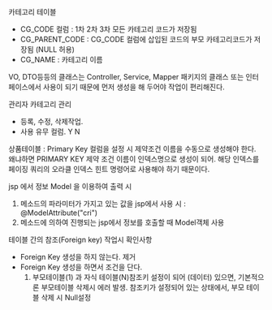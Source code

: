 카테고리 테이블
  - CG_CODE 컬럼 : 1차 2차 3차 모든 카테고리 코드가 저장됨
  - CG_PARENT_CODE : CG_CODE 컬럼에 삽입된 코드의 부모 카테고리코드가 저장됨 (NULL 허용)
  - CG_NAME : 카테고리 이름


VO, DTO등등의 클래스는 Controller, Service, Mapper 패키지의 클래스 또는 인터페이스에서 사용이 되기 때문에
먼저 생성을 해 두어야 작업이 편리해진다.

관리자
카테고리 관리
 - 등록, 수정, 삭제작업.
 - 사용 유무 컬럼. Y N 

상품테이블 : Primary Key 컬럼을 설정 시 제약조건 이름을 수동으로 생성해야 한다.
왜냐하면 PRIMARY KEY 제약 조건 이름이 인덱스명으로 생성이 되어. 해당 인덱스를 페이징 쿼리의 오라클 인덱스 힌트 
명령어로 사용해야 하기 때문이다.


jsp 에서 정보 Model 을 이용하여 출력 시
1) 메소드의 파라미터가 가지고 있는 값을 jsp에서 사용 시 : @ModelAttribute("cri")
2) 메소드에 의하여 진행되는 jsp에서 정보를 호출할 때 Model객체 사용

테이블 간의 참조(Foreign key) 작업시 확인사항
  - Foreign Key 생성을 하지 않는다. 제거
  - Foreign Key 생성을 하면서 조건을 단다.
    1) 부모테이블(1) 과 자식 테이블(N)참조키 설정이 되어 (데이터) 있으면, 기본적으론 부모테이블 삭제시 에러 발생.
       참조키가 설정되어 있는 상태에서, 부모 테이블 삭제 시 Null설정